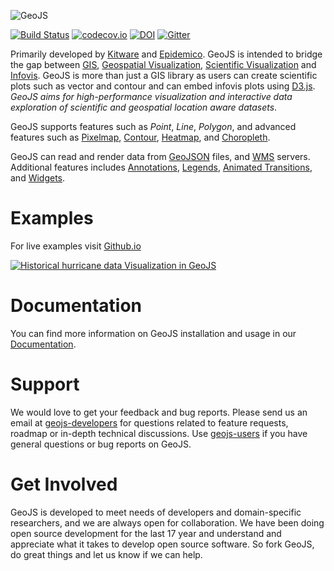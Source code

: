 ![GeoJS](http://opengeoscience.github.io/geojs/images/logo_256.png)

[![Build Status](https://travis-ci.org/OpenGeoscience/geojs.svg?branch=master)](https://travis-ci.org/OpenGeoscience/geojs)
[![codecov.io](https://codecov.io/github/OpenGeoscience/geojs/coverage.svg?branch=master)](https://codecov.io/github/OpenGeoscience/geojs?branch=master)
[![DOI](https://zenodo.org/badge/doi/10.5281/zenodo.15459.svg)](http://dx.doi.org/10.5281/zenodo.15459)
[![Gitter](https://badges.gitter.im/OpenGeoscience/geojs.svg)](https://gitter.im/OpenGeoscience/geojs?utm_source=badge&utm_medium=badge&utm_campaign=pr-badge)

Primarily developed by [Kitware](http://www.kitware.com) and
[Epidemico](http://epidemico.com/). GeoJS is intended to bridge the gap between
[GIS](https://en.wikipedia.org/wiki/Geographic_information_system),
[Geospatial Visualization](https://en.wikipedia.org/wiki/Geovisualization),
[Scientific Visualization](https://en.wikipedia.org/wiki/Scientific_visualization) and
[Infovis](https://en.wikipedia.org/wiki/Information_visualization).
GeoJS is more than just a GIS library as users can create scientific plots
such as vector and contour and can embed infovis plots using [D3.js](https://github.com/d3/d3).
*GeoJS aims for high-performance visualization and interactive data exploration of scientific
and geospatial location aware datasets*.

GeoJS supports features such as *Point*, *Line*, *Polygon*, and advanced features
such as [Pixelmap](http://opengeoscience.github.io/geojs/examples/pixelmap),
[Contour](http://opengeoscience.github.io/geojs/examples/contour),
[Heatmap](http://opengeoscience.github.io/geojs/examples/heatmap), and
[Choropleth](http://opengeoscience.github.io/geojs/examples/choropleth).

GeoJS can read and render data from [GeoJSON](http://opengeoscience.github.io/geojs/examples/geoJSON) files,
and [WMS](http://opengeoscience.github.io/geojs/examples/wms) servers.
Additional features includes [Annotations](http://opengeoscience.github.io/geojs/examples/annotations),
[Legends](http://opengeoscience.github.io/geojs/examples/legend),
[Animated Transitions](http://opengeoscience.github.io/geojs/examples/transitions), and
[Widgets](http://opengeoscience.github.io/geojs/examples/widgets).


Examples
========
For live examples visit [Github.io](http://opengeoscience.github.io/geojs/examples/index.html)

[![Historical hurricane data Visualization in GeoJS](http://opengeoscience.github.io/geojs/examples/hurricanes/thumb.jpg)](http://opengeoscience.github.io/geojs/examples/hurricanes)

Documentation
=============
You can find more information on GeoJS installation and usage in our [Documentation](http://geojs.readthedocs.org/en/latest/index.html).


Support
=======
We would love to get your feedback and bug reports. Please send us an email at
[geojs-developers](http://public.kitware.com/mailman/listinfo/geojs-developers)
for questions related to feature requests, roadmap or in-depth
technical discussions. Use [geojs-users](http://public.kitware.com/mailman/listinfo/geojs-users)
if you have general questions or bug reports on GeoJS.


Get Involved
============
GeoJS is developed to meet needs of developers and domain-specific researchers,
and we are always open for collaboration. We have been doing open source development
for the last 17 year and understand and appreciate what it takes to develop open
source software. So fork GeoJS, do great things and let us know if we can help.